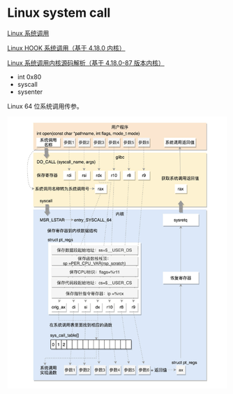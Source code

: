 # Linux system call

[Linux 系统调用](https://www.cnblogs.com/schips/p/linux_syscall.html)

[Linux HOOK 系统调用（基于 4.18.0 内核）](https://www.jianshu.com/p/ec279253f377)

[Linux 系统调用内核源码解析（基于 4.18.0-87 版本内核）](https://blog.csdn.net/weixin_42915431/article/details/105747994)

- int 0x80
- syscall
- sysenter

Linux 64 位系统调用传参。

![](images/syscall.assets/image-20211126183840.png)